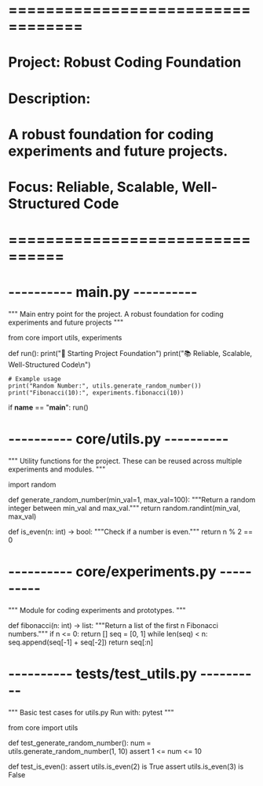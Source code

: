# ==================================
# Project: Robust Coding Foundation
# Description:
# A robust foundation for coding experiments and future projects.
# Focus: Reliable, Scalable, Well-Structured Code
# ================================

# ---------- main.py ----------
"""
Main entry point for the project.
A robust foundation for coding experiments and future projects
"""

from core import utils, experiments


def run():
    print("🚀 Starting Project Foundation")
    print("📚 Reliable, Scalable, Well-Structured Code\n")

    # Example usage
    print("Random Number:", utils.generate_random_number())
    print("Fibonacci(10):", experiments.fibonacci(10))


if __name__ == "__main__":
    run()


# ---------- core/utils.py ----------
"""
Utility functions for the project.
These can be reused across multiple experiments and modules.
"""

import random

def generate_random_number(min_val=1, max_val=100):
    """Return a random integer between min_val and max_val."""
    return random.randint(min_val, max_val)

def is_even(n: int) -> bool:
    """Check if a number is even."""
    return n % 2 == 0


# ---------- core/experiments.py ----------
"""
Module for coding experiments and prototypes.
"""

def fibonacci(n: int) -> list:
    """Return a list of the first n Fibonacci numbers."""
    if n <= 0:
        return []
    seq = [0, 1]
    while len(seq) < n:
        seq.append(seq[-1] + seq[-2])
    return seq[:n]


# ---------- tests/test_utils.py ----------
"""
Basic test cases for utils.py
Run with: pytest
"""

from core import utils

def test_generate_random_number():
    num = utils.generate_random_number(1, 10)
    assert 1 <= num <= 10

def test_is_even():
    assert utils.is_even(2) is True
    assert utils.is_even(3) is False
